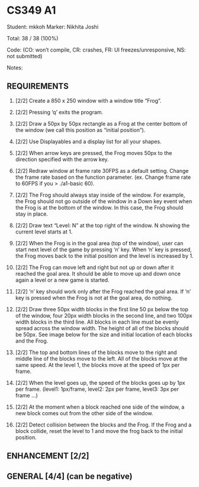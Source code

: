 # CS349 A1
Student: mkkoh
Marker: Nikhita Joshi


Total: 38 / 38 (100%)

Code: 
(CO: won’t compile, CR: crashes, FR: UI freezes/unresponsive, NS: not submitted)


Notes:   

## REQUIREMENTS

1. [2/2] Create a 850 x 250 window with a window title “Frog”.

2. [2/2] Pressing ‘q’ exits the program.

3. [2/2] Draw a 50px by 50px rectangle as a Frog at the center bottom of the window (we call this position as “initial position”).

4. [2/2] Use Displayables and a display list for all your shapes.


5. [2/2] When arrow keys are pressed, the Frog moves 50px to the direction specified with the arrow key.

6. [2/2] Redraw window at frame rate 30FPS as a default setting. Change the frame rate based on the function parameter. (ex. Change frame rate to 60FPS if you > ./a1-basic 60).

7. [2/2] The Frog should always stay inside of the window. For example, the Frog should not go outside of the window in a Down key event when the Frog is at the bottom of the window. In this case, the Frog should stay in place.

8. [2/2] Draw text “Level: N” at the top right of the window. N showing the current level starts at 1.

9. [2/2] When the Frog is in the goal area (top of the window), user can start next level of the game by pressing ‘n’ key. When ‘n’ key is pressed, the Frog moves back to the initial position and the level is increased by 1.

10. [2/2] The Frog can move left and right but not up or down after it reached the goal area. It should be able to move up and down once again a level or a new game is started.

11. [2/2] ‘n’ key should work only after the Frog reached the goal area. If ‘n’ key is pressed when the Frog is not at the goal area, do nothing.

12. [2/2] Draw three 50px width blocks in the first line 50 px below the top of the window, four 20px width blocks in the second line, and two 100px width blocks in the third line. All blocks in each line must be evenly spread across the window width. The height of all of the blocks should be 50px. See image below for the size and initial location of each blocks and the Frog.

13. [2/2] The top and bottom lines of the blocks move to the right and middle line of the blocks move to the left. All of the blocks move at the same speed. At the level 1, the blocks move at the speed of 1px per frame.

14. [2/2] When the level goes up, the speed of the blocks goes up by 1px per frame. (level1: 1px/frame, level2: 2px per frame, level3: 3px per frame …)

15. [2/2] At the moment when a block reached one side of the window, a new block comes out from the other side of the window.

16. [2/2] Detect collision between the blocks and the Frog. If the Frog and a block collide, reset the level to 1 and move the frog back to the initial position.

## ENHANCEMENT [2/2]

## GENERAL [4/4] (can be negative)